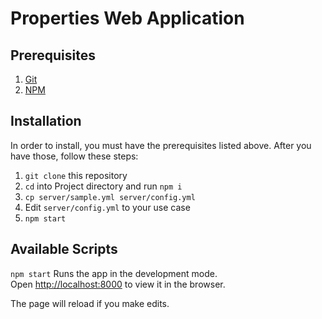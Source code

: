 # Properties Web Application

## Prerequisites

1. [Git](https://git-scm.com/downloads)
2. [NPM](https://www.npmjs.com)

## Installation

In order to install, you must have the prerequisites listed above.  After you have those, follow these steps:

1. `git clone` this repository
2. `cd` into Project directory and run `npm i`
3. `cp server/sample.yml server/config.yml`
4. Edit `server/config.yml` to your use case
5. `npm start`

## Available Scripts

`npm start`
Runs the app in the development mode.<br /> Open [http://localhost:8000](http://localhost:8000) to view it in the browser.

The page will reload if you make edits.<br />